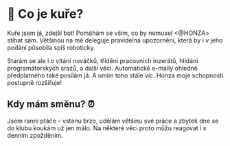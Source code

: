 # 🤖 Co je kuře?
Kuře jsem já, zdejší bot! Pomáhám se vším, co by nemusel <@HONZA> stíhat sám. Většinou na mě deleguje pravidelná upozornění, která by i v jeho podání působila spíš roboticky.

Starám se ale i o vítání nováčků, třídění pracovních inzerátů, hlídání programátorských srazů, a další věci. Automatické e-maily ohledně předplatného také posílám já. A umím toho stále víc. Honza moje schopnosti postupně rozšiřuje!

## Kdy mám směnu? ⏰
Jsem ranní ptáče – vstanu brzo, udělám většinu své práce a zbytek dne se do klubu koukám už jen málo.
Na některé věci proto můžu reagovat i s denním zpožděním.

